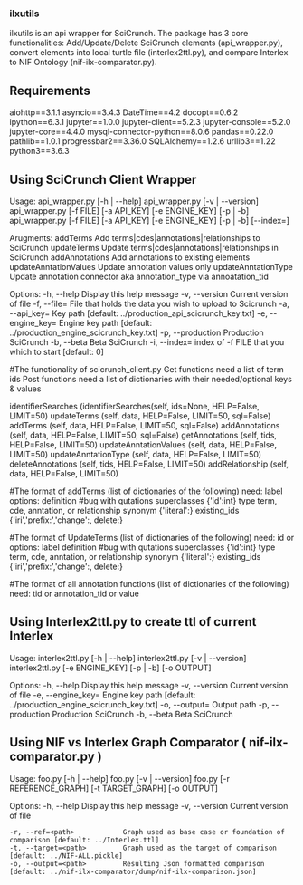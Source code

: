 ### ilxutils
ilxutils is an api wrapper for SciCrunch. The package has 3 core functionalities:
Add/Update/Delete SciCrunch elements (api_wrapper.py), convert elements into local turtle file
(interlex2ttl.py), and compare Interlex to NIF Ontology (nif-ilx-comparator.py).

## Requirements
aiohttp==3.1.1
asyncio==3.4.3
DateTime==4.2
docopt==0.6.2
ipython==6.3.1
jupyter==1.0.0
jupyter-client==5.2.3
jupyter-console==5.2.0
jupyter-core==4.4.0
mysql-connector-python==8.0.6
pandas==0.22.0
pathlib==1.0.1
progressbar2==3.36.0
SQLAlchemy==1.2.6
urllib3==1.22
python3==3.6.3

## Using SciCrunch Client Wrapper
Usage:  api_wrapper.py [-h | --help]
        api_wrapper.py [-v | --version]
        api_wrapper.py <argument> [-f FILE] [-a API_KEY] [-e ENGINE_KEY] [-p | -b]
        api_wrapper.py <argument> [-f FILE] [-a API_KEY] [-e ENGINE_KEY] [-p | -b] [--index=<int>]

Arugments:
    addTerms                    Add terms|cdes|annotations|relationships to SciCrunch
    updateTerms                 Update terms|cdes|annotations|relationships in SciCrunch
    addAnnotations              Add annotations to existing elements
    updateAnntationValues       Update annotation values only
    updateAnntationType         Update annotation connector aka annotation_type via annoatation_tid

Options:
    -h, --help                  Display this help message
    -v, --version               Current version of file
    -f, --file=<path>           File that holds the data you wish to upload to Scicrunch
    -a, --api_key=<path>        Key path [default: ../production_api_scicrunch_key.txt]
    -e, --engine_key=<path>     Engine key path [default: ../production_engine_scicrunch_key.txt]
    -p, --production            Production SciCrunch
    -b, --beta                  Beta SciCrunch
    -i, --index=<int>           index of -f FILE that you which to start [default: 0]

#The functionality of scicrunch_client.py
Get functions need a list of term ids
Post functions need a list of dictionaries with their needed/optional keys & values

identifierSearches          (identifierSearches(self, ids=None, HELP=False, LIMIT=50)
updateTerms                 (self, data, HELP=False, LIMIT=50, sql=False)
addTerms                    (self, data, HELP=False, LIMIT=50, sql=False)
addAnnotations              (self, data, HELP=False, LIMIT=50, sql=False)
getAnnotations              (self, tids, HELP=False, LIMIT=50)
updateAnntationValues       (self, data, HELP=False, LIMIT=50)
updateAnntationType         (self, data, HELP=False, LIMIT=50)
deleteAnnotations           (self, tids, HELP=False, LIMIT=50)
addRelationship             (self, data, HELP=False, LIMIT=50)

#The format of addTerms (list of dictionaries of the following)
need:
        label           <str>
options:
        definition      <str> #bug with qutations
        superclasses    {'id':int}
        type            term, cde, anntation, or relationship <str>
        synonym         {'literal':<str>}
        existing_ids    {'iri<str>','prefix:<str>','change':<bool>, delete:<bool>}

#The format of UpdateTerms (list of dictionaries of the following)
need:
        id              <int> or <str>
options:
        label           <str>
        definition      <str> #bug with qutations
        superclasses    {'id':int}
        type            term, cde, anntation, or relationship <str>
        synonym         {'literal':<str>}
        existing_ids    {'iri<str>','prefix:<str>','change':<bool>, delete:<bool>}

#The format of all annotation functions (list of dictionaries of the following)
need:
        tid             <int> or <str>
        annotation_tid  <int> or <str>
        value           <str>

## Using Interlex2ttl.py to create ttl of current Interlex
Usage:  interlex2ttl.py [-h | --help]
        interlex2ttl.py [-v | --version]
        interlex2ttl.py [-e ENGINE_KEY] [-p | -b] [-o OUTPUT]

Options:
    -h, --help                  Display this help message
    -v, --version               Current version of file
    -e, --engine_key=<path>     Engine key path [default: ../production_engine_scicrunch_key.txt]
    -o, --output=<path>         Output path
    -p, --production            Production SciCrunch
    -b, --beta                  Beta SciCrunch

## Using NIF vs Interlex Graph Comparator ( nif-ilx-comparator.py )
Usage:  foo.py [-h | --help]
        foo.py [-v | --version]
        foo.py [-r REFERENCE_GRAPH] [-t TARGET_GRAPH] [-o OUTPUT]

Options:
    -h, --help                  Display this help message
    -v, --version               Current version of file

    -r, --ref=<path>            Graph used as base case or foundation of comparison [default: ../Interlex.ttl]
    -t, --target=<path>         Graph used as the target of comparison [default: ../NIF-ALL.pickle]
    -o, --output=<path>         Resulting Json formatted comparison [default: ../nif-ilx-comparator/dump/nif-ilx-comparison.json]

